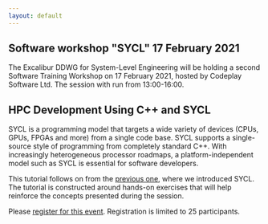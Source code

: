 ```yaml
---
layout: default
---
```


## Software workshop "SYCL" 17 February 2021

The Excalibur DDWG for System-Level Engineering will be holding a
second Software Training Workshop on 17 February 2021, hosted by Codeplay
Software Ltd. The session with run from 13:00-16:00.


## HPC Development Using C++ and SYCL

SYCL is a programming model that targets a wide variety of devices
(CPUs, GPUs, FPGAs and more) from a single code base. SYCL supports a
single-source style of programming from completely standard C++. With
increasingly heterogeneous processor roadmaps, a platform-independent
model such as SYCL is essential for software developers.

This tutorial follows on from the [previous one](software1.md), where we introduced SYCL.
The tutorial is constructed around hands-on exercises that will help reinforce the
concepts presented during the session.

Please [register for this event](https://www.eventbrite.co.uk/e/hpc-development-using-c-and-sycl-second-session-tickets-140295578853). Registration is limited to 25 participants.

